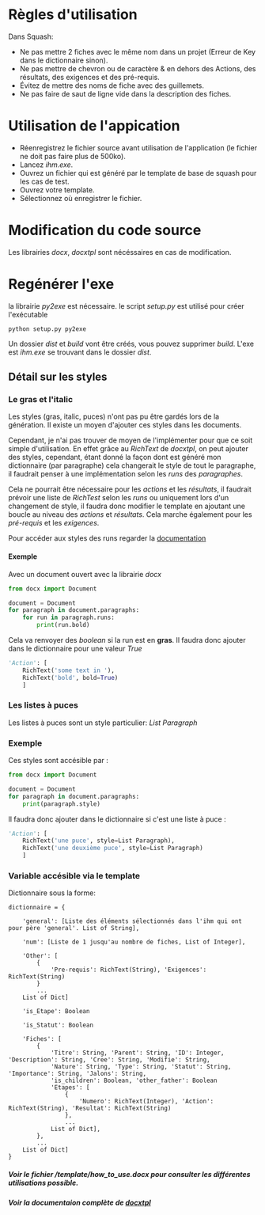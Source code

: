 # Règles d'utilisation
Dans Squash:
- Ne pas mettre 2 fiches avec le même nom dans un projet (Erreur de Key dans le dictionnaire sinon).
- Ne pas mettre de chevron ou de caractère & en dehors des Actions, des résultats, des exigences et des pré-requis.
- Évitez de mettre des noms de fiche avec des guillemets.
- Ne pas faire de saut de ligne vide dans la description des fiches.

# Utilisation de l'appication

- Réenregistrez le fichier source avant utilisation de l'application (le fichier ne doit pas faire plus de 500ko).
- Lancez *ihm.exe*.
- Ouvrez un fichier qui est généré par le template de base de squash pour les cas de test.
- Ouvrez votre template.
- Sélectionnez où enregistrer le fichier.

# Modification du code source
Les librairies *docx*, *docxtpl* sont nécéssaires en cas de modification.

# Regénérer l'exe
la librairie *py2exe* est nécessaire.
le script *setup.py* est utilisé pour créer l'exécutable
```
python setup.py py2exe
```
Un dossier *dist* et *build* vont être créés, vous pouvez supprimer *build*. L'exe est *ihm.exe* se trouvant dans le dossier *dist*.

## Détail sur les styles

### Le gras et l'italic
Les styles (gras, italic, puces) n'ont pas pu être gardés lors de la génération. Il existe un moyen d'ajouter ces styles dans les documents.

Cependant, je n'ai pas trouver de moyen de l'implémenter pour que ce soit simple d'utilisation. En effet grâce au *RichText*
de *docxtpl*, on peut ajouter des styles, cependant, étant donné la façon dont est généré mon dictionnaire (par paragraphe)
cela changerait le style de tout le paragraphe, il faudrait penser à une implémentation selon les *runs* des *paragraphes*.

Cela ne pourrait être nécessaire pour les *actions* et les *résultats*, il faudrait prévoir une liste de *RichTest* selon les *runs*
ou uniquement lors d'un changement de style, il faudra donc modifier le template en ajoutant une boucle au niveau des *actions* et *résultats*.
Cela marche également pour les *pré-requis* et les *exigences*.

Pour accéder aux styles des runs regarder la [documentation](https://python-docx.readthedocs.io/en/latest/api/text.html#docx.text.run.Run)


#### Exemple
Avec un document ouvert avec la librairie *docx*
```Python
from docx import Document

document = Document
for paragraph in document.paragraphs:
    for run in paragraph.runs:
        print(run.bold)
```
Cela va renvoyer des *boolean* si la run est en **gras**.
Il faudra donc ajouter dans le dictionnaire pour une valeur *True* 

```Python
'Action': [
	RichText('some text in '),
	RichText('bold', bold=True)
	]
```

### Les listes à puces
Les listes à puces sont un style particulier: *List Paragraph*

### Exemple
Ces styles sont accésible par :
```Python
from docx import Document

document = Document
for paragraph in document.paragraphs:
    print(paragraph.style)
```

Il faudra donc ajouter dans le dictionnaire si c'est une liste à puce :
```Python
'Action': [
	RichText('une puce', style=List Paragraph),
	RichText('une deuxième puce', style=List Paragraph)
	]
```

### Variable accésible via le template

Dictionnaire sous la forme:

	dictionnaire = {

		'general': [Liste des éléments sélectionnés dans l'ihm qui ont pour père 'general'. List of String],

		'num': [Liste de 1 jusqu'au nombre de fiches, List of Integer],

		'Other': [
			{
				'Pre-requis': RichText(String), 'Exigences': RichText(String)
			}
			...
		List of Dict]

		'is_Etape': Boolean

		'is_Statut': Boolean

		'Fiches': [
			{
				'Titre': String, 'Parent': String, 'ID': Integer, 'Description': String, 'Cree': String, 'Modifie': String,
				'Nature': String, 'Type': String, 'Statut': String, 'Importance': String, 'Jalons': String,
				'is_children': Boolean, 'other_father': Boolean
				'Etapes': [
					{
						'Numero': RichText(Integer), 'Action': RichText(String), 'Resultat': RichText(String)
					},
					...
				List of Dict],
			},
			...
		List of Dict]
	}

##### Voir le fichier */template/how_to_use.docx* pour consulter les différentes utilisations possible.

##### Voir la documentaion complète de [docxtpl](http://docxtpl.readthedocs.io/en/latest/)
